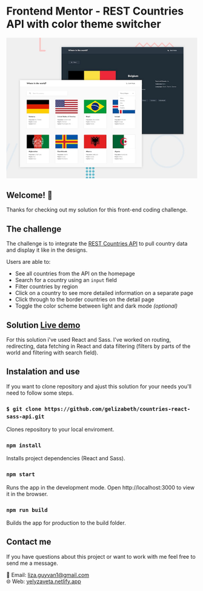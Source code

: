 # Frontend Mentor - REST Countries API with color theme switcher

![Design preview for the REST Countries API with color theme switcher coding challenge](./desktop-preview.jpg)

## Welcome! 👋

Thanks for checking out my solution for this front-end coding challenge.

## The challenge

The challenge is to integrate the [REST Countries API](https://restcountries.eu) to pull country data and display it like in the designs.

Users are able to:

- See all countries from the API on the homepage
- Search for a country using an `input` field
- Filter countries by region
- Click on a country to see more detailed information on a separate page
- Click through to the border countries on the detail page
- Toggle the color scheme between light and dark mode *(optional)*

## Solution [Live demo](https://countries-react-sass.netlify.app/)

For this solution i've used React and Sass. I've worked on routing, redirecting, data fetching in React and data filtering (filters by parts of the world and filtering with search field).

## Instalation and use
If you want to clone repository and ajust this solution for your needs you'll need to follow some steps.

### `$ git clone https://github.com/gelizabeth/countries-react-sass-api.git`
Clones repository to your local enviroment.

### `npm install`
Installs project dependencies (React and Sass).

### `npm start`
Runs the app in the development mode.
Open http://localhost:3000 to view it in the browser.

### `npm run build`
Builds the app for production to the build folder.

## Contact me
If you have questions about this project or want to work with me feel free to send me a message.

📧 Email: liza.guyvan1@gmail.com \
🌐 Web: [yelyzaveta.netlify.app](https://yelyzaveta.netlify.app/about)






